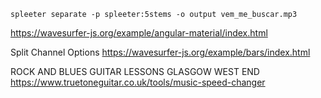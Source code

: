 ```
spleeter separate -p spleeter:5stems -o output vem_me_buscar.mp3
```

https://wavesurfer-js.org/example/angular-material/index.html


Split Channel Options
https://wavesurfer-js.org/example/bars/index.html


ROCK AND BLUES GUITAR LESSONS GLASGOW WEST END
https://www.truetoneguitar.co.uk/tools/music-speed-changer
